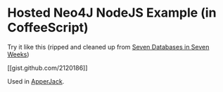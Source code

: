 # Hosted Neo4J NodeJS Example (in CoffeeScript)

Try it like this (ripped and cleaned up from [Seven Databases in Seven Weeks](http://sevenweeks.org))
    
[[gist.github.com/2120186]]

Used in [ApperJack](http://www.apperjack.com).